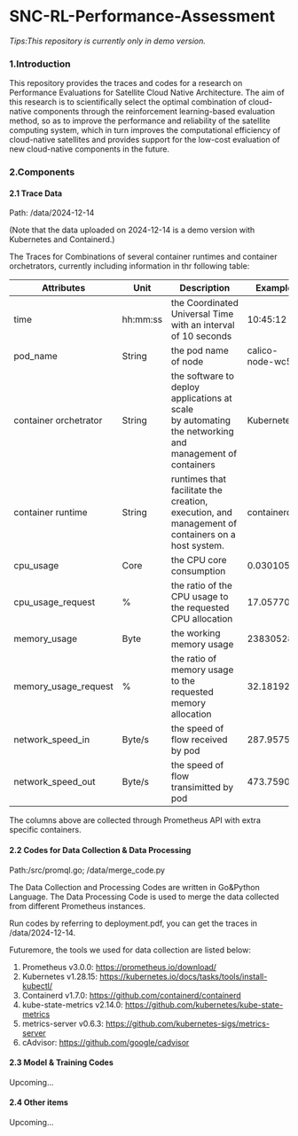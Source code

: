 # SNC-RL-Performance-Assessment

*Tips:This repository is currently only in demo version.*

### 1.Introduction

  This repository provides the traces and codes for a research on Performance Evaluations for Satellite Cloud Native Architecture. The aim of this research is to scientifically select the optimal combination of cloud-native components through the reinforcement learning-based evaluation method, so as to improve the performance and reliability of the satellite computing system, which in turn improves the computational efficiency of cloud-native satellites and provides support for the low-cost evaluation of new cloud-native components in the future.

### 2.Components

#### 2.1 Trace Data

  Path: /data/2024-12-14 
  
  (Note that the data uploaded on 2024-12-14 is a demo version with Kubernetes and Containerd.)

  The Traces for Combinations of several container runtimes and container orchetrators, currently including information in thr following table:

| Attributes            | Unit     | Description                                                                                            | Example           |
| --------------------- | -------- | ------------------------------------------------------------------------------------------------------ | ----------------- |
| time                  | hh:mm:ss | the Coordinated Universal Time with an interval of 10 seconds                                          | 10:45:12          |
| pod_name              | String   | the pod name of node                                                                                   | calico-node-wc5jb |
| container orchetrator | String   | the software to deploy applications at scale by automating the networking and management of containers | Kubernetes        |
| container runtime     | String   | runtimes that facilitate the creation, execution, and management of containers on a host system.       | containerd        |
| cpu_usage             | Core     | the CPU core consumption                                                                               | 0.030105          |
| cpu_usage_request     | %        | the ratio of the CPU usage to the requested CPU allocation                                             | 17.057705         |
| memory_usage          | Byte     | the working memory usage                                                                               | 23830528          |
| memory_usage_request  | %        | the ratio of memory usage to the requested memory allocation                                           | 32.181920         |
| network_speed_in      | Byte/s   | the speed of flow received by pod                                                                      | 287.957571        |
| network_speed_out     | Byte/s   | the speed of flow transimitted by pod                                                                  | 473.759013        |

The columns above are collected through Prometheus API with extra specific containers.

#### 2.2 Codes for Data Collection & Data Processing
Path:/src/promql.go; /data/merge_code.py

The Data Collection and Processing Codes are written in Go&Python Language. The Data Processing Code is used to merge the data collected from different Prometheus instances.

Run codes by referring to deployment.pdf, you can get the traces in /data/2024-12-14.

Futuremore, the tools we used for data collection are listed below:

1. Prometheus v3.0.0: https://prometheus.io/download/
2. Kubernetes v1.28.15: https://kubernetes.io/docs/tasks/tools/install-kubectl/
3. Containerd v1.7.0: https://github.com/containerd/containerd
4. kube-state-metrics v2.14.0: https://github.com/kubernetes/kube-state-metrics
5. metrics-server v0.6.3: https://github.com/kubernetes-sigs/metrics-server
6. cAdvisor: https://github.com/google/cadvisor

#### 2.3 Model & Training Codes
Upcoming...

#### 2.4 Other items
Upcoming...